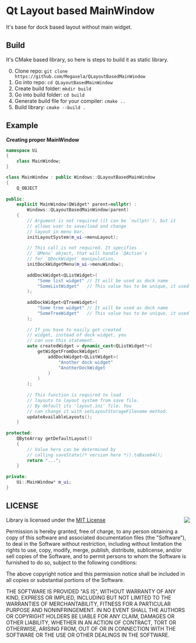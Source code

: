 # Qt Layout based MainWindow
It's base for dock based layout without main widget.

## Build
It's CMake based library, so here is steps to build it as static library.

0. Clone repo: `git clone https://github.com/Megaxela/QLayoutBasedMainWindow`
0. Go into repo: `cd QLayoutBasedMainWindow`
0. Create build folder: `mkdir build`
0. Go into build folder: `cd build`
0. Generate build file for your compiler: `cmake ..`
0. Build library: `cmake --build .` 

## Example
**Creating proper MainWindow**

```cpp
namespace Ui
{
    class MainWindow;
}

class MainWindow : public Windows::QLayoutBasedMainWindow
{
    Q_OBJECT
    
public:
    explicit MainWindow(QWidget* parent=nullptr) : 
        Windows::QLayoutBasedMainWindow(parent)
    {
        // Argument is not required (it can be `nullptr`), but it
        // allows user to save/load and change
        // layout in menu bar.
        initLayoutSystem(m_ui->menuLayout);
        
        // This call is not required. It specifies
        // `QMenu` object, that will handle `QAction`s 
        // for `QDockWidget` manipulation.
        initDockWidgetMenu(m_ui->menuWindow);
    
        addDockWidget<QListWidget>(
            "Some list widget" // It will be used as dock name
            "SomeListWidget"   // This value has to be unique, it used for save/load.
        );
        
        addDockWidget<QTreeWidget>(
            "Some tree widget" // It will be used as dock name
            "SomeTreeWidget"   // This value has to be unique, it used for save/load.
        );
        
        // If you have to easily get created 
        // widget, instead of dock widget, you 
        // can use this statement.
        auto createdWidget = dynamic_cast<QListWidget*>(
            getWidgetFromDockWidget(
                addDockWidget<QListWidget>(
                    "Another dock widget"
                    "AnotherDockWidget
                )
            )
        );
        
        // This function is required to load
        // layouts to layout system from save file.
        // By default its 'layout.ini' file. You
        // can change it with setLayoutStorageFilename method.
        updateAvailableLayouts();
    }
    
protected:
    QByteArray getDefaultLayout()
    {
        // Value here can be determined by 
        // calling saveState(/* version here */).toBase64();
        return "...";
    }
    
private:
    Ui::MainWindow* m_ui;
}
```

## LICENSE

<img align="right" src="http://opensource.org/trademarks/opensource/OSI-Approved-License-100x137.png">

Library is licensed under the [MIT License](https://opensource.org/licenses/MIT) 

Permission is hereby granted, free of charge, to any person obtaining a copy
of this software and associated documentation files (the "Software"), to deal
in the Software without restriction, including without limitation the rights
to use, copy, modify, merge, publish, distribute, sublicense, and/or sell
copies of the Software, and to permit persons to whom the Software is
furnished to do so, subject to the following conditions:

The above copyright notice and this permission notice shall be included in all
copies or substantial portions of the Software.

THE SOFTWARE IS PROVIDED "AS IS", WITHOUT WARRANTY OF ANY KIND, EXPRESS OR
IMPLIED, INCLUDING BUT NOT LIMITED TO THE WARRANTIES OF MERCHANTABILITY,
FITNESS FOR A PARTICULAR PURPOSE AND NONINFRINGEMENT. IN NO EVENT SHALL THE
AUTHORS OR COPYRIGHT HOLDERS BE LIABLE FOR ANY CLAIM, DAMAGES OR OTHER
LIABILITY, WHETHER IN AN ACTION OF CONTRACT, TORT OR OTHERWISE, ARISING FROM,
OUT OF OR IN CONNECTION WITH THE SOFTWARE OR THE USE OR OTHER DEALINGS IN THE
SOFTWARE.